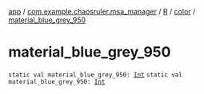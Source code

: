 [app](../../../index.md) / [com.example.chaosruler.msa_manager](../../index.md) / [R](../index.md) / [color](index.md) / [material_blue_grey_950](.)

# material_blue_grey_950

`static val material_blue_grey_950: `[`Int`](https://kotlinlang.org/api/latest/jvm/stdlib/kotlin/-int/index.html)
`static val material_blue_grey_950: `[`Int`](https://kotlinlang.org/api/latest/jvm/stdlib/kotlin/-int/index.html)